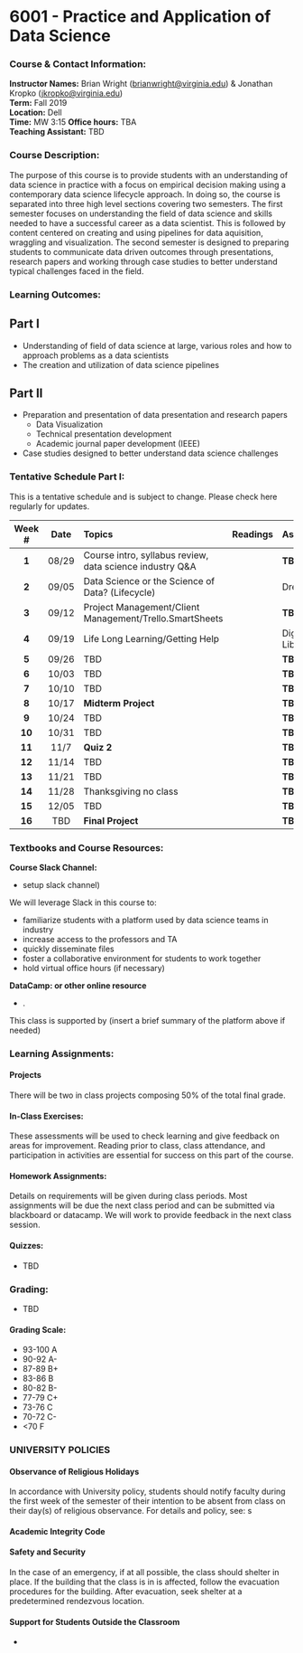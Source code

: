 # 6001 - Practice and Application of Data Science

### Course & Contact Information:

**Instructor Names:** Brian Wright (brianwright@virginia.edu) & Jonathan Kropko (jkropko@virginia.edu) \
**Term:** Fall 2019 \
**Location:** Dell  \
**Time:** MW 3:15
**Office hours:** TBA \
**Teaching Assistant:** TBD

###  Course Description:

The purpose of this course is to provide students with an understanding of data science in practice with a focus on empirical decision making using a contemporary data science lifecycle approach. In doing so, the course is separated into three high level sections covering two semesters. The first semester focuses on understanding the field of data science and skills needed to have a successful career as a data scientist. This is followed by content centered on creating and using pipelines for data aquisition, wraggling and visualization.  The second semester is designed to preparing students to communicate data driven outcomes through presentations, research papers and working through  case studies to better understand typical challenges faced in the field.  

### Learning Outcomes:
## Part I
 - Understanding of field of data science at large, various roles and how to approach problems as a data scientists
 - The creation and utilization of data science pipelines
 
 ## Part II
 - Preparation and presentation of data presentation and research papers
    - Data Visualization 
    - Technical presentation development 
    - Academic journal paper development (IEEE)
 - Case studies designed to better understand data science challenges

### Tentative Schedule Part I:
This is a tentative schedule and is subject to change. Please check here regularly for updates.

| Week # |Date   | Topics | Readings | Assignments | Due    | Prof
| :----: |:----: |:-------|:---------|:------------| :----- | :-----
| **1**  | 08/29 | Course intro, syllabus review, data science industry Q&A |  | **TBD**        |      |    |
| **2**  | 09/05 | Data Science or the Science of Data? (Lifecycle)         |  |Dream Job       |      |    |
| **3**  | 09/12 | Project Management/Client Management/Trello.SmartSheets  |  | **TBD**        |      |    |
| **4**  | 09/19 | Life Long Learning/Getting Help                          |  | Digital Library |      |    |
| **5**  | 09/26 | TBD                                                      |  | **TBD**        |      |    |
| **6**  | 10/03 | TBD                                                      |  | **TBD**        |      |    |
| **7**  | 10/10 | TBD                                                      |  | **TBD**        |      |    |
| **8**  | 10/17 | **Midterm Project**                                      |  | **TBD**        |      |    |
| **9**  | 10/24 | TBD                                                      |  | **TBD**        |      |    |
| **10** | 10/31 | TBD                                                      |  | **TBD**        |      |    |
| **11** | 11/7  | **Quiz 2**                                               |  | **TBD**        |      |    |
| **12** | 11/14 | TBD                                                      |  | **TBD**        |      |    |
| **13** | 11/21 | TBD                                                      |  | **TBD**        |      |    |
| **14** | 11/28 | Thanksgiving no class                                    |  | **TBD**        |      |    |
| **15** | 12/05 | TBD                                                      |  | **TBD**        |      |    |
| **16** | TBD   | **Final Project**                                        |  | **TBD**        |      |    |

### Textbooks and Course Resources:

**Course Slack Channel:**
- setup slack channel)

We will leverage Slack in this course to: 
- familiarize students with a platform used by data science teams in industry
- increase access to the professors and TA
- quickly disseminate files
- foster a collaborative environment for students to work together 
- hold virtual office hours (if necessary)

**DataCamp: or other online resource**
- .

This class is supported by (insert a brief summary of the platform above if needed)

### Learning Assignments:

#### Projects
There will be two in class projects composing 50% of the total final grade. 

#### In-Class Exercises:
 These assessments will be used to check learning and give feedback on areas for improvement. Reading prior to class, class attendance, and participation in activities are essential for success on this part of the course.
 
#### Homework Assignments:
 Details on requirements will be given during class periods. Most assignments will be due the next class period and can be submitted via blackboard or datacamp. We will work to provide feedback in the next class session. 


#### Quizzes: 

- TBD

### Grading:

- TBD


#### Grading Scale:

 - 93-100 A
 - 90-92 A- 
 - 87-89 B+
 - 83-86 B 
 - 80-82 B- 
 - 77-79 C+ 
 - 73-76 C 
 - 70-72 C- 
 - <70 F

###  UNIVERSITY POLICIES 

#### Observance of Religious Holidays 
In accordance with University policy, students should notify faculty during the first week of the semester of their intention to be absent from class on their day(s) of religious observance. 
For details and policy, see: s

#### Academic Integrity Code


#### Safety and Security

In the case of an emergency, if at all possible, the class should shelter in place. If the building that the class is in is affected, follow the evacuation procedures for the building. After evacuation, seek shelter at a predetermined rendezvous location.

#### Support for Students Outside the Classroom

-
